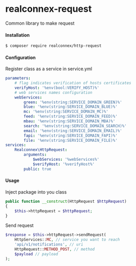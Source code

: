 # realconnex-request
Common library to make request

#### Installation

```bash
$ composer require realconnex/http-request
```
#### Configuration
Register class as a service in service.yml
```yaml
parameters:
    # flag indicates verification of hosts certificates
    verifyHost: '%env(bool:VERIFY_HOST)%'
    # web services names configuration
    webServices:
        green: '%env(string:SERVICE_DOMAIN_GREEN)%'
        blue: '%env(string:SERVICE_DOMAIN_BLUE)%'
        mc: '%env(string:SERVICE_DOMAIN_MC)%'
        feed: '%env(string:SERVICE_DOMAIN_FEED)%'
        mbau: '%env(string:SERVICE_DOMAIN_MBA)%'
        search: '%env(string:SERVICE_DOMAIN_SEARCH)%'
        email: '%env(string:SERVICE_DOMAIN_EMAIL)%'
        fapi: '%env(string:SERVICE_DOMAIN_FAPI)%'
        file: '%env(string:SERVICE_DOMAIN_FILE)%'
services:
    Realconnex\HttpRequest:
        arguments:
            $webServices: '%webServices%'
            $verifyHost: '%verifyHost%'
        public: true
```
#### Usage
Inject package into you class
```php
public function __construct(HttpRequest $httpRequest)
{
    $this->httpRequest = $httpRequest;
}
```
Send request
```php
$response = $this->httpRequest->sendRequest(
    HttpServices::MC, // service you want to reach
    'api/v1/notifications', // uri
    HttpRequest::METHOD_POST, // method
    $payload // payload
);
```
